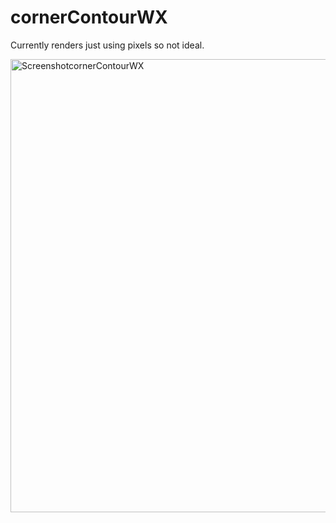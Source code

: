 # cornerContourWX

Currently renders just using pixels so not ideal.

<img width="725" alt="ScreenshotcornerContourWX" src="https://user-images.githubusercontent.com/20134338/150125232-2d2ed915-9f43-4877-af56-6ba42ed509db.png">
